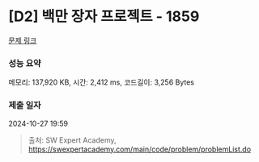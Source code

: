 # [D2] 백만 장자 프로젝트 - 1859 

[문제 링크](https://swexpertacademy.com/main/code/problem/problemDetail.do?contestProbId=AV5LrsUaDxcDFAXc) 

### 성능 요약

메모리: 137,920 KB, 시간: 2,412 ms, 코드길이: 3,256 Bytes

### 제출 일자

2024-10-27 19:59



> 출처: SW Expert Academy, https://swexpertacademy.com/main/code/problem/problemList.do